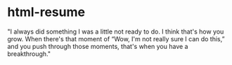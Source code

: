 # html-resume
"I always did something I was a little not ready to do. I think that's how you grow. When there's that moment of “Wow, I'm not really sure I can do this,” and you push through those moments, that's when you have a breakthrough."
